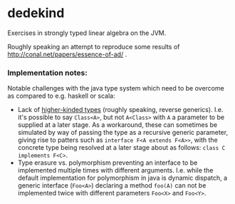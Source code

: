 # dedekind

Exercises in strongly typed linear algebra on the JVM.

Roughly speaking an attempt to reproduce some results of http://conal.net/papers/essence-of-ad/ .


### Implementation notes:

Notable challenges with the java type system which need to be overcome as compared to e.g. haskell or scala:

* Lack of [higher-kinded types](https://www.baeldung.com/scala/higher-kinded-types) (roughly speaking, reverse generics). I.e. it's possible to say `Class<A>`, but not `A<Class>` with `A` a parameter to be supplied at a later stage. As a workaround, these can sometimes be simulated by way of passing the type as a recursive generic parameter, giving rise to patters such as `interface F<A extends F<A>>`, with the concrete type being resolved at
a later stage about as follows: `class C implements F<C>`.
* Type erasure vs. polymorphism preventing an interface to be implemented multiple times with different arguments. I.e. while the default implementation for polymorphism in java is dynamic dispatch, a generic interface (`Foo<A>`)  declaring a method `foo(A)` can not be implemented twice with different parameters `Foo<X>` and `Foo<Y>`.